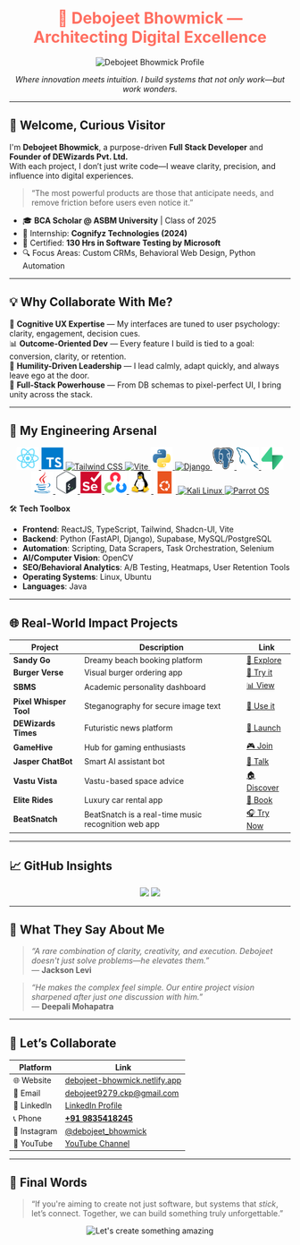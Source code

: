 <h1 align="center" style="color:#ff6f61;">🚀 Debojeet Bhowmick — Architecting Digital Excellence</h1>

<p align="center">
  <img src="https://debojeet-bhowmick.netlify.app/images/favicon.png" alt="Debojeet Bhowmick Profile" width="200">
</p>

<p align="center"><em>
Where innovation meets intuition. I build systems that not only work—but work wonders.
</em></p>

---

## 👋 Welcome, Curious Visitor

I'm **Debojeet Bhowmick**, a purpose-driven **Full Stack Developer** and **Founder of DEWizards Pvt. Ltd.**  
With each project, I don’t just write code—I weave clarity, precision, and influence into digital experiences.

> “The most powerful products are those that anticipate needs, and remove friction before users even notice it.”

- 🎓 **BCA Scholar @ ASBM University** | Class of 2025  
- 💼 Internship: **Cognifyz Technologies (2024)**  
- 📜 Certified: **130 Hrs in Software Testing by Microsoft**  
- 🔍 Focus Areas: Custom CRMs, Behavioral Web Design, Python Automation  

---

## 💡 Why Collaborate With Me?

🧠 **Cognitive UX Expertise** — My interfaces are tuned to user psychology: clarity, engagement, decision cues.  
📊 **Outcome-Oriented Dev** — Every feature I build is tied to a goal: conversion, clarity, or retention.  
🧘 **Humility-Driven Leadership** — I lead calmly, adapt quickly, and always leave ego at the door.  
🎯 **Full-Stack Powerhouse** — From DB schemas to pixel-perfect UI, I bring unity across the stack.

---

## 🔧 My Engineering Arsenal

<div align="center">

  <!-- Frontend -->
  <a href="https://react.dev/" target="_blank" rel="noopener noreferrer">
    <img src="https://raw.githubusercontent.com/devicons/devicon/master/icons/react/react-original.svg" width="40" title="React" />
  </a>
  <a href="https://www.typescriptlang.org/" target="_blank" rel="noopener noreferrer">
    <img src="https://raw.githubusercontent.com/devicons/devicon/master/icons/typescript/typescript-original.svg" width="40" title="TypeScript" />
  </a>
  <a href="https://tailwindcss.com/" target="_blank" rel="noopener noreferrer">
    <img src="https://avatars.githubusercontent.com/u/67109815?s=48&v=4" width="54" title="Tailwind CSS" />
  </a>
  <a href="https://vite.dev/" target="_blank" rel="noopener noreferrer">
    <img src="https://vite.dev/logo.svg" width="40" title="Vite" />
  </a>

  <!-- Backend -->
  <a href="https://www.python.org/" target="_blank" rel="noopener noreferrer">
    <img src="https://raw.githubusercontent.com/devicons/devicon/master/icons/python/python-original.svg" width="40" title="Python" />
  </a>
  <a href="https://www.djangoproject.com/" target="_blank" rel="noopener noreferrer">
    <img src="https://cdn.worldvectorlogo.com/logos/django.svg" width="40" title="Django" />
  </a>
  <a href="https://www.postgresql.org/" target="_blank" rel="noopener noreferrer">
    <img src="https://raw.githubusercontent.com/devicons/devicon/master/icons/postgresql/postgresql-original.svg" width="40" title="PostgreSQL" />
  </a>
  <a href="https://www.mysql.com/" target="_blank" rel="noopener noreferrer">
    <img src="https://raw.githubusercontent.com/devicons/devicon/master/icons/mysql/mysql-original.svg" width="40" title="MySQL" />
  </a>
  <a href="https://supabase.com/" target="_blank" rel="noopener noreferrer">
    <img src="https://raw.githubusercontent.com/devicons/devicon/master/icons/supabase/supabase-original.svg" width="40" title="Supabase" />
  </a>

  <!-- Languages -->
  <a href="https://www.java.com/" target="_blank" rel="noopener noreferrer">
    <img src="https://raw.githubusercontent.com/devicons/devicon/master/icons/java/java-original.svg" width="40" title="Java" />
  </a>

  <!-- Automation -->
  <a href="https://www.gnu.org/software/bash/" target="_blank" rel="noopener noreferrer">
    <img src="https://raw.githubusercontent.com/devicons/devicon/master/icons/bash/bash-original.svg" width="40" title="Bash" />
  </a>
  <a href="https://www.selenium.dev/" target="_blank" rel="noopener noreferrer">
    <img src="https://raw.githubusercontent.com/devicons/devicon/master/icons/selenium/selenium-original.svg" width="40" title="Selenium" />
  </a>

  <!-- AI/Computer Vision -->
  <a href="https://opencv.org/" target="_blank" rel="noopener noreferrer">
    <img src="https://raw.githubusercontent.com/devicons/devicon/master/icons/opencv/opencv-original.svg" width="40" title="OpenCV" />
  </a>

  <!-- OS -->
  <a href="https://www.linux.org/" target="_blank" rel="noopener noreferrer">
    <img src="https://raw.githubusercontent.com/devicons/devicon/master/icons/linux/linux-original.svg" width="40" title="Linux" />
  </a>
  <a href="https://ubuntu.com/" target="_blank" rel="noopener noreferrer">
    <img src="https://raw.githubusercontent.com/devicons/devicon/master/icons/ubuntu/ubuntu-plain.svg" width="40" title="Ubuntu" />
  </a>
  <a href="https://www.kali.org/" target="_blank" rel="noopener noreferrer">
  <img src="https://www.kali.org/images/kali-logo.svg" width="40" title="Kali Linux" />
  </a>
  <a href="https://www.parrotsec.org/" target="_blank" rel="noopener noreferrer">
    <img src="https://gitlab.com/uploads/-/system/group/avatar/52684291/IMG_5175.JPG?width=48" width="40" title="Parrot OS" />
  </a>

</div>


🛠️ **Tech Toolbox**  
- **Frontend**: ReactJS, TypeScript, Tailwind, Shadcn-UI, Vite  
- **Backend**: Python (FastAPI, Django), Supabase, MySQL/PostgreSQL  
- **Automation**: Scripting, Data Scrapers, Task Orchestration, Selenium  
- **AI/Computer Vision**: OpenCV  
- **SEO/Behavioral Analytics**: A/B Testing, Heatmaps, User Retention Tools  
- **Operating Systems**: Linux, Ubuntu  
- **Languages**: Java

---


## 🌐 Real-World Impact Projects

| Project | Description | Link |
|--------|-------------|------|
| **Sandy Go** | Dreamy beach booking platform | [🌴 Explore](https://sandygo.netlify.app/) |
| **Burger Verse** | Visual burger ordering app | [🍔 Try it](https://burgerverse.netlify.app/) |
| **SBMS** | Academic personality dashboard | [📊 View](https://asbm-sbms.vercel.app/) |
| **Pixel Whisper Tool** | Steganography for secure image text | [🔐 Use it](https://pixel-whisper-tool.vercel.app/) |
| **DEWizards Times** | Futuristic news platform | [📰 Launch](https://dewizards-times.netlify.app/) |
| **GameHive** | Hub for gaming enthusiasts | [🎮 Join](https://gamehive.netlify.app/) |
| **Jasper ChatBot** | Smart AI assistant bot | [🤖 Talk](https://debojeet-bhowmick.netlify.app/jasper.html) |
| **Vastu Vista** | Vastu-based space advice | [🏠 Discover](https://vastu-vista.vercel.app/) |
| **Elite Rides** | Luxury car rental app | [🚗 Book](https://elite-rides.netlify.app/) |
| **BeatSnatch** | BeatSnatch is a real-time music recognition web app | [🎧 Try Now](https://beatsnatch.up.railway.app/) |

---

## 📈 GitHub Insights

<p align="center">
  <img src="https://github-readme-stats.vercel.app/api?username=d3b0j33t&show_icons=true&theme=tokyonight" />
  <img src="https://github-readme-streak-stats.herokuapp.com/?user=d3b0j33t&theme=tokyonight" />
</p>

---

## 👥 What They Say About Me

> _“A rare combination of clarity, creativity, and execution. Debojeet doesn't just solve problems—he elevates them.”_  
— **Jackson Levi**

> _“He makes the complex feel simple. Our entire project vision sharpened after just one discussion with him.”_  
— **Deepali Mohapatra**

---

## 🤝 Let’s Collaborate

| Platform        | Link                                                                 |
|----------------|----------------------------------------------------------------------|
| 🌐 Website     | [debojeet-bhowmick.netlify.app](https://debojeet-bhowmick.netlify.app) |
| 📧 Email       | [debojeet9279.ckp@gmail.com](mailto:debojeet9279.ckp@gmail.com)       |
| 🔗 LinkedIn    | [LinkedIn Profile](https://www.linkedin.com/in/debojeet-bhowmick-a95373266/)       |
| 📞 Phone       | [**+91 9835418245**](tel:+919835418245)                               |
| 📸 Instagram   | [@debojeet_bhowmick](https://www.instagram.com/debojeet_bhowmick/)    |
| 🎥 YouTube     | [YouTube Channel](https://www.youtube.com/channel/UCrxag8szJ24xzIeBRtwUyoQ) |

---

## 🔮 Final Words

> “If you're aiming to create not just software, but systems that *stick*, let’s connect. Together, we can build something truly unforgettable.”

<p align="center">
  <img src="https://media.giphy.com/media/xTiTnxpQ3ghPiB2Hp6/giphy.gif" width="180" alt="Let's create something amazing">
</p>
